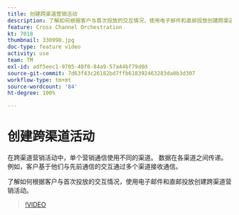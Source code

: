 ```yaml
---
title: 创建跨渠道营销活动
description: 了解如何根据客户与首次投放的交互情况，使用电子邮件和直邮投放创建跨渠道营销活动。
feature: Cross Channel Orchestration
kt: 7018
thumbnail: 330990.jpg
doc-type: feature video
activity: use
team: TM
exl-id: adf5eec1-9705-48f0-84a9-57a44bf79d0d
source-git-commit: 7d63f43c26182bd7ffb618392463283da0b3d307
workflow-type: tm+mt
source-wordcount: '84'
ht-degree: 100%

---
```


# 创建跨渠道活动

在跨渠道营销活动中，单个营销通信使用不同的渠道。 数据在各渠道之间传递。 例如，客户基于他们与先前通信的交互通过多个渠道接收通信。

了解如何根据客户与首次投放的交互情况，使用电子邮件和直邮投放创建跨渠道营销活动。

>[!VIDEO](https://video.tv.adobe.com/v/330990?quality=12)
